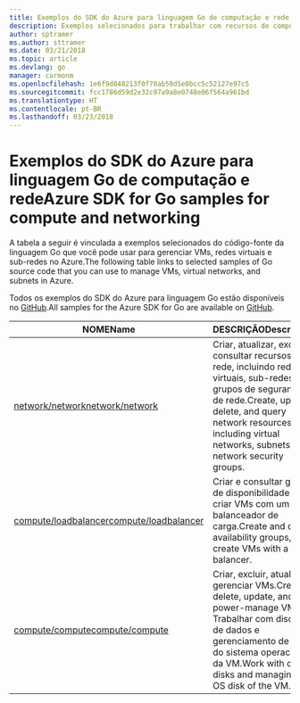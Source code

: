 ```yaml
---
title: Exemplos do SDK do Azure para linguagem Go de computação e rede
description: Exemplos selecionados para trabalhar com recursos de computação como VMs e redes virtuais do SDK do Azure para linguagem Go.
author: sptramer
ms.author: sttramer
ms.date: 03/21/2018
ms.topic: article
ms.devlang: go
manager: carmonm
ms.openlocfilehash: 1e6f9d848213f0f70ab59d5e0bcc5c52127e97c5
ms.sourcegitcommit: fcc1786d59d2e32c97a9a8e0748e06f564a961bd
ms.translationtype: HT
ms.contentlocale: pt-BR
ms.lasthandoff: 03/23/2018
---
```

# <a name="azure-sdk-for-go-samples-for-compute-and-networking"></a><span data-ttu-id="27184-103">Exemplos do SDK do Azure para linguagem Go de computação e rede</span><span class="sxs-lookup"><span data-stu-id="27184-103">Azure SDK for Go samples for compute and networking</span></span>

<span data-ttu-id="27184-104">A tabela a seguir é vinculada a exemplos selecionados do código-fonte da linguagem Go que você pode usar para gerenciar VMs, redes virtuais e sub-redes no Azure.</span><span class="sxs-lookup"><span data-stu-id="27184-104">The following table links to selected samples of Go source code that you can use to manage VMs, virtual networks, and subnets in Azure.</span></span> 

<span data-ttu-id="27184-105">Todos os exemplos do SDK do Azure para linguagem Go estão disponíveis no [GitHub](https://github.com/Azure-Samples/azure-sdk-for-go-samples).</span><span class="sxs-lookup"><span data-stu-id="27184-105">All samples for the Azure SDK for Go are available on [GitHub](https://github.com/Azure-Samples/azure-sdk-for-go-samples).</span></span>

| <span data-ttu-id="27184-106">NOME</span><span class="sxs-lookup"><span data-stu-id="27184-106">Name</span></span> | <span data-ttu-id="27184-107">DESCRIÇÃO</span><span class="sxs-lookup"><span data-stu-id="27184-107">Description</span></span> |
|------|-------------|
| [<span data-ttu-id="27184-108">network/network</span><span class="sxs-lookup"><span data-stu-id="27184-108">network/network</span></span>](https://github.com/Azure-Samples/azure-sdk-for-go-samples/blob/master/network/network.go) | <span data-ttu-id="27184-109">Criar, atualizar, excluir e consultar recursos de rede, incluindo redes virtuais, sub-redes e grupos de segurança de rede.</span><span class="sxs-lookup"><span data-stu-id="27184-109">Create, update, delete, and query network resources including virtual networks, subnets, and network security groups.</span></span> |
| [<span data-ttu-id="27184-110">compute/loadbalancer</span><span class="sxs-lookup"><span data-stu-id="27184-110">compute/loadbalancer</span></span>](https://github.com/Azure-Samples/azure-sdk-for-go-samples/blob/master/compute/loadbalancer.go) | <span data-ttu-id="27184-111">Criar e consultar grupos de disponibilidade e criar VMs com um balanceador de carga.</span><span class="sxs-lookup"><span data-stu-id="27184-111">Create and query availability groups, and create VMs with a load balancer.</span></span> |
| [<span data-ttu-id="27184-112">compute/compute</span><span class="sxs-lookup"><span data-stu-id="27184-112">compute/compute</span></span>](https://github.com/Azure-Samples/azure-sdk-for-go-samples/blob/master/compute/compute.go) | <span data-ttu-id="27184-113">Criar, excluir, atualizar e gerenciar VMs.</span><span class="sxs-lookup"><span data-stu-id="27184-113">Create, delete, update, and power-manage VMs.</span></span> <span data-ttu-id="27184-114">Trabalhar com discos de dados e gerenciamento de disco do sistema operacional da VM.</span><span class="sxs-lookup"><span data-stu-id="27184-114">Work with data disks and managing the OS disk of the VM.</span></span> |
